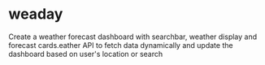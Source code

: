 # weaday
Create a weather forecast dashboard with searchbar, weather display and forecast cards.eather API to fetch data dynamically and update the dashboard based on user's location or search 
